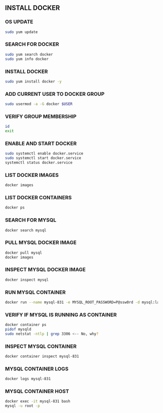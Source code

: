 ## INSTALL DOCKER

### OS UPDATE
```sh
sudo yum update
```

### SEARCH FOR DOCKER
```sh
sudo yum search docker
sudo yum info docker
```

### INSTALL DOCKER
```sh
sudo yum install docker -y
```

### ADD CURRENT USER TO DOCKER GROUP
```sh
sudo usermod -a -G docker $USER
```

### VERIFY GROUP MEMBERSHIP
```sh
id 
exit
```

### ENABLE AND START DOCKER
```sh
sudo systemctl enable docker.service
sudo systemctl start docker.service
systemctl status docker.service
```

### LIST DOCKER IMAGES
```sh
docker images
```

### LIST DOCKER CONTAINERS
```sh
docker ps
```

### SEARCH FOR MYSQL
```sh
docker search mysql
```

### PULL MYSQL DOCKER IMAGE
```sh
docker pull mysql
docker images
```

### INSPECT MYSQL DOCKER IMAGE
```sh
docker inspect mysql
```

### RUN MYSQL CONTAINER
```sh
docker run --name mysql-831 -e MYSQL_ROOT_PASSWORD=P@ssw0rd -d mysql:latest
```

### VERIFY IF MYSQL IS RUNNING AS CONTAINER
```sh
docker container ps
pidof mysqld
sudo netstat -ntlp | grep 3306 <-- No, why?
```

### INSPECT MYSQL CONTAINER
```sh
docker container inspect mysql-831
```

### MYSQL CONTAINER LOGS
```sh
docker logs mysql-831
```

### MYSQL CONTAINER HOST
```sh
docker exec -it mysql-831 bash
mysql -u root -p
```
